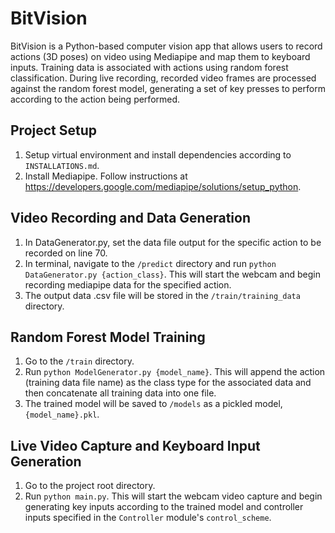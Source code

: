 # BitVision

BitVision is a Python-based computer vision app that allows users to record actions (3D poses) on video using Mediapipe and map them to keyboard inputs. Training data is associated with actions using random forest classification. 
During live recording, recorded video frames are processed against the random forest model, generating a set of key presses to perform according to the action being performed.

## Project Setup
1. Setup virtual environment and install dependencies according to `INSTALLATIONS.md`.
2. Install Mediapipe. Follow instructions at https://developers.google.com/mediapipe/solutions/setup_python.

## Video Recording and Data Generation
1. In DataGenerator.py, set the data file output for the specific action to be recorded on line 70.
2. In terminal, navigate to the `/predict` directory and run `python DataGenerator.py {action_class}`. This will start the webcam and begin recording mediapipe data for the specified action.
3. The output data .csv file will be stored in the `/train/training_data` directory.

## Random Forest Model Training 
1. Go to the `/train` directory.
2. Run `python ModelGenerator.py {model_name}`. This will append the action (training data file name) as the class type for the associated data and then concatenate all training data into one file.
3. The trained model will be saved to `/models` as a pickled model, `{model_name}.pkl`.

## Live Video Capture and Keyboard Input Generation
1. Go to the project root directory.
2. Run `python main.py`. This will start the webcam video capture and begin generating key inputs according to the trained model and controller inputs specified in the `Controller` module's `control_scheme`.
